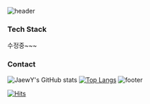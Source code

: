 
![header](https://capsule-render.vercel.app/api?text=JAEWON&fontColor=d6ace6&stroke=00FF00)
### Tech Stack
수정중~~~
### Contact

![JaewY's GitHub stats](https://github-readme-stats.vercel.app/api?username=JaewY&show_icons=true&theme=onedark)
[![Top Langs](https://github-readme-stats.vercel.app/api/top-langs/?username=JaewY&layout=compact&theme=onedark&langs_count=5)](https://github.com/anuraghazra/github-readme-stats)
![footer](https://capsule-render.vercel.app/api?section=footer)



[![Hits](https://hits.seeyoufarm.com/api/count/incr/badge.svg?url=https%3A%2F%2Fgithub.com%2Fgjbae1212%2Fhit-counter&count_bg=%23E270A0&title_bg=%23877881&icon=github.svg&icon_color=%23E7E7E7&title=hits&edge_flat=false)](https://hits.seeyoufarm.com)
